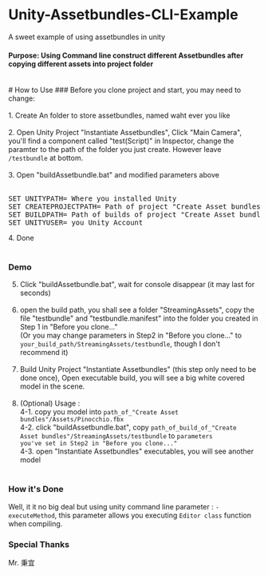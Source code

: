 # Unity-Assetbundles-CLI-Example
A sweet example of using assetbundles in unity

#### Purpose: Using Command line construct different Assetbundles after copying different assets into project folder
<br />
# How to Use
### Before you clone project and start, you may need to change:<br /><br />
1. Create An folder to store assetbundles, named waht ever you like<br /><br />
2. Open Unity Project "Instantiate Assetbundles", Click "Main Camera", you'll find a component called "test(Script)" in Inspector,
change the paramter to the path of the folder you just create. However leave <code>/testbundle</code> at bottom.<br /><br />
3. Open "buildAssetbundle.bat" and modified parameters above<br /><br />
<pre>
SET UNITYPATH= Where you installed Unity
SET CREATEPROJECTPATH= Path of project "Create Asset bundles"
SET BUILDPATH= Path of builds of project "Create Asset bundles"
SET UNITYUSER= you Unity Account
</pre>
4. Done <br /><br />

### Demo
5. Click "buildAssetbundle.bat", wait for console disappear (it may last for seconds)<br /><br />
6. open the build path, you shall see a folder "StreamingAssets", copy the file "testbundle" and "testbundle.manifest" into the folder you created in Step 1 in "Before you clone..."<br />(Or you may change parameters in Step2 in "Before you clone..." to <code>your_build_path/StreamingAssets/testbundle</code>, though I don't recommend it)<br /><br />
7. Build Unity Project "Instantiate Assetbundles" (this step only need to be done once), Open executable build, you will see a big white covered model in the scene. <br /><br />
8. (Optional) Usage : <br />
  4-1. copy you model into <code>path_of_"Create Asset bundles"/Assets/Pinocchio.fbx</code><br />
  4-2. click "buildAssetbundle.bat", copy <code>path_of_build_of_"Create Asset bundles"/StreamingAssets/testbundle</code> to <code>parameters you've set in Step2 in "Before you clone..."</code><br />
  4-3.  open "Instantiate Assetbundles" executables, you will see another model<br /><br />

### How it's Done
Well, it it no big deal but using unity command line parameter : <code>-executeMethod</code>, this parameter allows you executing <code>Editor class</code> function when compiling.

### Special Thanks
Mr. 秉宜
